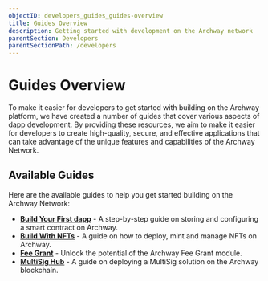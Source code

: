 ```yaml
---
objectID: developers_guides_guides-overview
title: Guides Overview
description: Getting started with development on the Archway network
parentSection: Developers
parentSectionPath: /developers
---
```


# Guides Overview

To make it easier for developers to get started with building on the Archway platform, we have created a number of guides that cover various aspects of dapp development. By providing these resources, we aim to make it easier for developers to create high-quality, secure, and effective applications that can take advantage of the unique features and capabilities of the Archway Network.

## Available Guides

Here are the available guides to help you get started building on the Archway Network:

- **[Build Your First dapp](./3.my-first-dapp/1.start.md)** - A step-by-step guide on storing and configuring a smart contract on Archway.
- **[Build With NFTs](./4.nft-project/1.start.md)** - A guide on how to deploy, mint and manage NFTs on Archway.
- **[Fee Grant](/developers/guides/fee-grant/introduction)** - Unlock the potential of the Archway Fee Grant module.
- **[MultiSig Hub](/developers/guides/multisig/archway-multisig-hub)** - A guide on deploying a MultiSig solution on the Archway blockchain.
